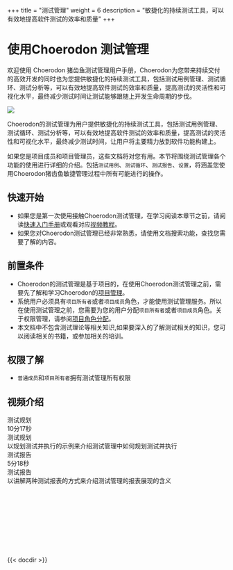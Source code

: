 +++
title = "测试管理"
weight = 6
description = "敏捷化的持续测试工具，可以有效地提高软件测试的效率和质量"
+++

# 使用Choerodon 测试管理
欢迎使用 Choerodon 猪齿鱼测试管理用户手册，Choerodon为您带来持续交付的高效开发的同时也为您提供敏捷化的持续测试工具，包括测试用例管理、测试循环、测试分析等，可以有效地提高软件测试的效率和质量，提高测试的灵活性和可视化水平，最终减少测试时间让测试能够跟随上开发生命周期的步伐。

![](/img/docs/user-guide/test-management/test.png)

Choerodon的测试管理为用户提供敏捷化的持续测试工具，包括测试用例管理、测试循环、测试分析等，可以有效地提高软件测试的效率和质量，提高测试的灵活性和可视化水平，最终减少测试时间，让用户将主要精力放到软件功能构建上。

如果您是项目成员和项目管理员，这些文档将对您有用。本节将围绕测试管理各个功能的使用进行详细的介绍。包括`测试用例`、`测试循环`、`测试报告`、`设置`，将涵盖您使用Choerodon猪齿鱼敏捷管理过程中所有可能进行的操作。

## 快速开始

- 如果您是第一次使用接触Choerodon测试管理，在学习阅读本章节之前，请阅读[快速入门手册](../../quick-start/test-management/)或观看对应[视频教程](../../quick-start/video-tutorial/)。
- 如果您对Choerodon测试管理已经非常熟悉，请使用文档搜索功能，查找您需要了解的内容。

## 前置条件

- Choerodon的测试管理是基于项目的，在使用Choerodon测试管理之前，需要先了解和学习Choerodon的[项目管理](../../quick-start/project)。
- 系统用户必须具有`项目所有者`或者`项目成员`角色，才能使用测试管理服务。所以在使用测试管理之前，您需要为您的用户分配`项目所有者`或者`项目成员`角色。关于权限管理，请参阅[项目角色分配](.././system-configuration/project/role-assignment/)。
- 本文档中不包含测试理论等相关知识,如果要深入的了解测试相关的知识，您可以阅读相关的书籍，或参加相关的培训。

## 权限了解

- `普通成员`和`项目所有者`拥有测试管理所有权限

## 视频介绍

<div class="tutorial-img" id="tutorial-img">
    <div class="col-lg-4 col-md-4 col-xs-12 tutorial" data-src="s0735iqq4eu">
        <div class="tutorial-head" style="background: url(/img/docs/quick-start/video/test.svg)no-repeat center 100%;    background-size: cover;">
            <div class="title">测试规划</div>
            <div class="time">
                <div class="content">
                    <i class="iconfont icon-play-button"></i>
                    <div>10分17秒</div>
                </div>
            </div>
        </div>
        <div class="tutorial-footer">
            <div class="content">
                <div class="title">测试规划</div>
                <div class="description">以规划测试并执行的示例来介绍测试管理中如何规划测试并执行</div>
            </div>
        </div>
    </div>
    <div class="col-lg-4 col-md-4 col-xs-12 tutorial" data-src="f0735a6jfyg">
        <div class="tutorial-head" style="background: url(/img/docs/quick-start/video/test.svg)no-repeat center 100%;    background-size: cover;">
            <div class="title">测试报告</div>
            <div class="time">
                <div class="content">
                    <i class="iconfont icon-play-button"></i>
                    <div>5分18秒</div>
                </div>
            </div>
        </div>
        <div class="tutorial-footer">
            <div class="content">
                <div class="title">测试报告</div>
                <div class="description">以讲解两种测试报表的方式来介绍测试管理的报表展现的含义</div>
            </div>
        </div>
    </div>
</div>
<div class="tutorial-video" id="tutorial-video">
    <div class="bg"></div>
    <iframe frameborder="0" src='' allowfullscreen="true" quality="high"></iframe>
    <div class="iconfont icon-guanbi"></div>
</div>

{{< docdir >}}